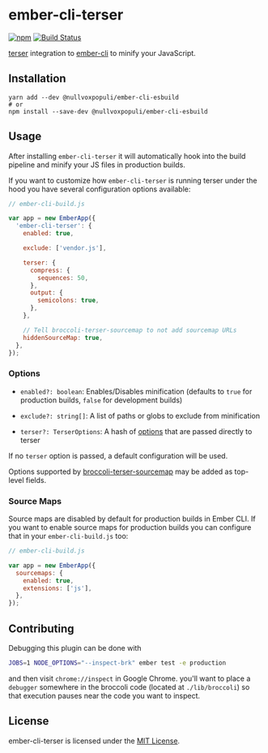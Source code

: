 
ember-cli-terser
==============================================================================

[![npm](https://img.shields.io/npm/v/ember-cli-terser.svg)](https://www.npmjs.com/package/ember-cli-terser)
[![Build Status](https://github.com/ember-cli/ember-cli-terser/workflows/CI/badge.svg)](https://github.com/ember-cli/ember-cli-terser/actions?query=workflow%3ACI)

[terser](https://github.com/terser/terser) integration to
[ember-cli](http://cli.emberjs.com/) to minify your JavaScript.


Installation
------------------------------------------------------------------------------

```
yarn add --dev @nullvoxpopuli/ember-cli-esbuild
# or
npm install --save-dev @nullvoxpopuli/ember-cli-esbuild
```

Usage
------------------------------------------------------------------------------

After installing `ember-cli-terser` it will automatically hook into the build
pipeline and minify your JS files in production builds.

If you want to customize how `ember-cli-terser` is running terser under the
hood you have several configuration options available:

```js
// ember-cli-build.js

var app = new EmberApp({
  'ember-cli-terser': {
    enabled: true,

    exclude: ['vendor.js'],

    terser: {
      compress: {
        sequences: 50,
      },
      output: {
        semicolons: true,
      },
    },

    // Tell broccoli-terser-sourcemap to not add sourcemap URLs
    hiddenSourceMap: true,
  },
});
```


### Options

- `enabled?: boolean`: Enables/Disables minification (defaults to `true` for
  production builds, `false` for development builds)

- `exclude?: string[]`: A list of paths or globs to exclude from minification

- `terser?: TerserOptions`: A hash of [options](https://github.com/terser/terser#minify-options)
  that are passed directly to terser

If no `terser` option is passed, a default configuration will be used.

Options supported by [broccoli-terser-sourcemap](https://github.com/ember-cli/broccoli-terser-sourcemap) may be added as top-level fields.

### Source Maps

Source maps are disabled by default for production builds in Ember CLI. If you
want to enable source maps for production builds you can configure that in your
`ember-cli-build.js` too:

```js
// ember-cli-build.js

var app = new EmberApp({
  sourcemaps: {
    enabled: true,
    extensions: ['js'],
  },
});
```

Contributing
------------------------------------------------------------------------------

Debugging this plugin can be done with
```bash
JOBS=1 NODE_OPTIONS="--inspect-brk" ember test -e production
```
and then visit `chrome://inspect` in Google Chrome.
you'll want to place a `debugger` somewhere in the broccoli code
(located at `./lib/broccoli`) so that execution pauses near the code you want
to inspect.


License
------------------------------------------------------------------------------
ember-cli-terser is licensed under the [MIT License](LICENSE.md).
